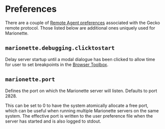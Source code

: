 Preferences
===========

There are a couple of [Remote Agent preferences] associated with the Gecko remote
protocol. Those listed below are additional ones uniquely used for Marionette.

[Remote Agent preferences]: /remote/Prefs.md

`marionette.debugging.clicktostart`
-----------------------------------

Delay server startup until a modal dialogue has been clicked to
allow time for user to set breakpoints in the [Browser Toolbox].

[Browser Toolbox]: /devtools-user/browser_toolbox/index.rst

`marionette.port`
-----------------

Defines the port on which the Marionette server will listen.  Defaults
to port 2828.

This can be set to 0 to have the system atomically allocate a free
port, which can be useful when running multiple Marionette servers
on the same system.  The effective port is written to the user
preference file when the server has started and is also logged to
stdout.
